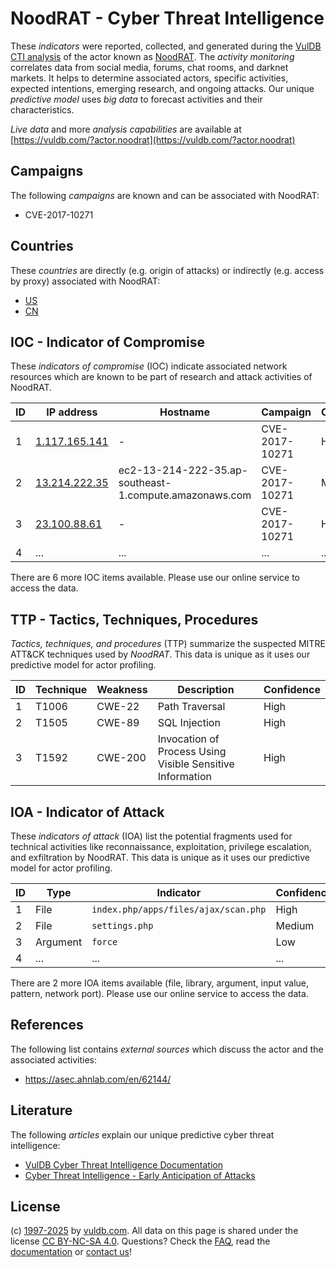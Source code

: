 # NoodRAT - Cyber Threat Intelligence

These _indicators_ were reported, collected, and generated during the [VulDB CTI analysis](https://vuldb.com/?kb.cti) of the actor known as [NoodRAT](https://vuldb.com/?actor.noodrat). The _activity monitoring_ correlates data from social media, forums, chat rooms, and darknet markets. It helps to determine associated actors, specific activities, expected intentions, emerging research, and ongoing attacks. Our unique _predictive model_ uses _big data_ to forecast activities and their characteristics.

_Live data_ and more _analysis capabilities_ are available at [https://vuldb.com/?actor.noodrat](https://vuldb.com/?actor.noodrat)

## Campaigns

The following _campaigns_ are known and can be associated with NoodRAT:

* CVE-2017-10271

## Countries

These _countries_ are directly (e.g. origin of attacks) or indirectly (e.g. access by proxy) associated with NoodRAT:

* [US](https://vuldb.com/?country.us)
* [CN](https://vuldb.com/?country.cn)

## IOC - Indicator of Compromise

These _indicators of compromise_ (IOC) indicate associated network resources which are known to be part of research and attack activities of NoodRAT.

ID | IP address | Hostname | Campaign | Confidence
-- | ---------- | -------- | -------- | ----------
1 | [1.117.165.141](https://vuldb.com/?ip.1.117.165.141) | - | CVE-2017-10271 | High
2 | [13.214.222.35](https://vuldb.com/?ip.13.214.222.35) | ec2-13-214-222-35.ap-southeast-1.compute.amazonaws.com | CVE-2017-10271 | Medium
3 | [23.100.88.61](https://vuldb.com/?ip.23.100.88.61) | - | CVE-2017-10271 | High
4 | ... | ... | ... | ...

There are 6 more IOC items available. Please use our online service to access the data.

## TTP - Tactics, Techniques, Procedures

_Tactics, techniques, and procedures_ (TTP) summarize the suspected MITRE ATT&CK techniques used by _NoodRAT_. This data is unique as it uses our predictive model for actor profiling.

ID | Technique | Weakness | Description | Confidence
-- | --------- | -------- | ----------- | ----------
1 | T1006 | CWE-22 | Path Traversal | High
2 | T1505 | CWE-89 | SQL Injection | High
3 | T1592 | CWE-200 | Invocation of Process Using Visible Sensitive Information | High

## IOA - Indicator of Attack

These _indicators of attack_ (IOA) list the potential fragments used for technical activities like reconnaissance, exploitation, privilege escalation, and exfiltration by NoodRAT. This data is unique as it uses our predictive model for actor profiling.

ID | Type | Indicator | Confidence
-- | ---- | --------- | ----------
1 | File | `index.php/apps/files/ajax/scan.php` | High
2 | File | `settings.php` | Medium
3 | Argument | `force` | Low
4 | ... | ... | ...

There are 2 more IOA items available (file, library, argument, input value, pattern, network port). Please use our online service to access the data.

## References

The following list contains _external sources_ which discuss the actor and the associated activities:

* https://asec.ahnlab.com/en/62144/

## Literature

The following _articles_ explain our unique predictive cyber threat intelligence:

* [VulDB Cyber Threat Intelligence Documentation](https://vuldb.com/?kb.cti)
* [Cyber Threat Intelligence - Early Anticipation of Attacks](https://www.scip.ch/en/?labs.20201022)

## License

(c) [1997-2025](https://vuldb.com/?kb.changelog) by [vuldb.com](https://vuldb.com/?kb.about). All data on this page is shared under the license [CC BY-NC-SA 4.0](https://creativecommons.org/licenses/by-nc-sa/4.0/). Questions? Check the [FAQ](https://vuldb.com/?kb.faq), read the [documentation](https://vuldb.com/?kb) or [contact us](https://vuldb.com/?contact)!

